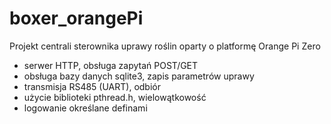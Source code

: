 # boxer_orangePi
Projekt centrali sterownika uprawy roślin oparty o platformę Orange Pi Zero

- serwer HTTP, obsługa zapytań POST/GET
- obsługa bazy danych sqlite3, zapis parametrów uprawy
- transmisja RS485 (UART), odbiór
- użycie biblioteki pthread.h, wielowątkowość
- logowanie określane definami

